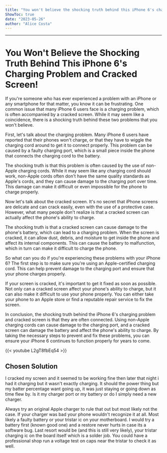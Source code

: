 ```yaml
---
title: "You won't believe the shocking truth behind this iPhone 6's charging problem and cracked screen!"
ShowToc: true 
date: "2023-05-26"
author: "Alice Costa"
---
```

*****
# You Won't Believe the Shocking Truth Behind This iPhone 6's Charging Problem and Cracked Screen!

If you're someone who has ever experienced a problem with an iPhone or any smartphone for that matter, you know it can be frustrating. One common issue that many iPhone 6 users face is a charging problem, which is often accompanied by a cracked screen. While it may seem like a coincidence, there is a shocking truth behind these two problems that you won't believe.

First, let's talk about the charging problem. Many iPhone 6 users have reported that their phones won't charge, or that they have to wiggle the charging cord around to get it to connect properly. This problem can be caused by a faulty charging port, which is a small piece inside the phone that connects the charging cord to the battery.

The shocking truth is that this problem is often caused by the use of non-Apple charging cords. While it may seem like any charging cord should work, non-Apple cords often don't have the same quality standards as Apple's cords, and they can cause damage to the charging port over time. This damage can make it difficult or even impossible for the phone to charge properly.

Now let's talk about the cracked screen. It's no secret that iPhone screens are delicate and can crack easily, even with the use of a protective case. However, what many people don't realize is that a cracked screen can actually affect the phone's ability to charge.

The shocking truth is that a cracked screen can cause damage to the phone's battery, which can lead to a charging problem. When the screen is cracked, it can allow dust, debris, and moisture to get inside the phone and affect its internal components. This can cause the battery to malfunction, which in turn can make it difficult to charge the phone.

So what can you do if you're experiencing these problems with your iPhone 6? The first step is to make sure you're using an Apple-certified charging cord. This can help prevent damage to the charging port and ensure that your phone charges properly.

If your screen is cracked, it's important to get it fixed as soon as possible. Not only can a cracked screen affect your phone's ability to charge, but it can also make it difficult to use your phone properly. You can either take your phone to an Apple store or find a reputable repair service to fix the screen.

In conclusion, the shocking truth behind the iPhone 6's charging problem and cracked screen is that they are often connected. Using non-Apple charging cords can cause damage to the charging port, and a cracked screen can damage the battery and affect the phone's ability to charge. By taking the necessary steps to prevent and fix these problems, you can ensure your iPhone 6 continues to function properly for years to come.

{{< youtube L2gT8fbEq54 >}} 



## Chosen Solution
 I cracked my screen and it seemed to be working fine then later that night i had it charging but it wasn't exactly charging. It should the power thing but my batter percentage want going up, it was just staying or going down as time flew by. Is it my charger port or my battery or do I simply need a new charger.

 Always try an original Apple charger to rule that out but most likely not the case. If your charger was bad your phone wouldn't recognize it at all.
Most likely a faulty battery or your tristar ic on your motherboard. I would try a battery first (known good one) and a restore never hurts in case its a software bug.
Last resort would be (and this is still very likely), your tristar charging ic on the board itself which is a solder job. You could have a professional shop run a voltage test on caps near the tristar to check it as well.




